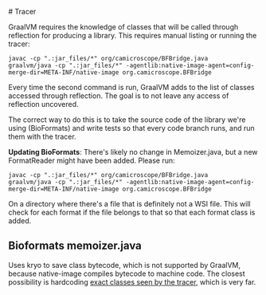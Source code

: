 # Tracer

GraalVM requires the knowledge of classes that will be called through reflection for producing a library. This requires manual listing or running the tracer:

```
javac -cp ".:jar_files/*" org/camicroscope/BFBridge.java
graalvm/java -cp ".:jar_files/*" -agentlib:native-image-agent=config-merge-dir=META-INF/native-image org.camicroscope.BFBridge
```

Every time the second command is run, GraalVM adds to the list of classes accessed through reflection. The goal is to not leave any access of reflection uncovered.

The correct way to do this is to take the source code of the library we're using (BioFormats) and write tests so that every code branch runs, and run them with the tracer.

**Updating BioFormats**: There's likely no change in Memoizer.java, but a new FormatReader might have been added. Please run:

```
javac -cp ".:jar_files/*" org/camicroscope/BFBridge.java
graalvm/java -cp ".:jar_files/*" -agentlib:native-image-agent=config-merge-dir=META-INF/native-image org.camicroscope.BFBridge
```

On a directory where there's a file that is definitely not a WSI file. This will check for each format if the file belongs to that so that each format class is added.

## Bioformats memoizer.java

Uses kryo to save class bytecode, which is not supported by GraalVM, because native-image compiles bytecode to machine code. The closest possibility is hardcoding [exact classes seen by the tracer](https://www.graalvm.org/22.1/reference-manual/native-image/ExperimentalAgentOptions/), which is very far.
